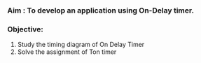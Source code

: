 ### Aim :  To develop an application using On-Delay timer.

### Objective:
1. Study the timing diagram of On Delay Timer
2. Solve the assignment of Ton timer